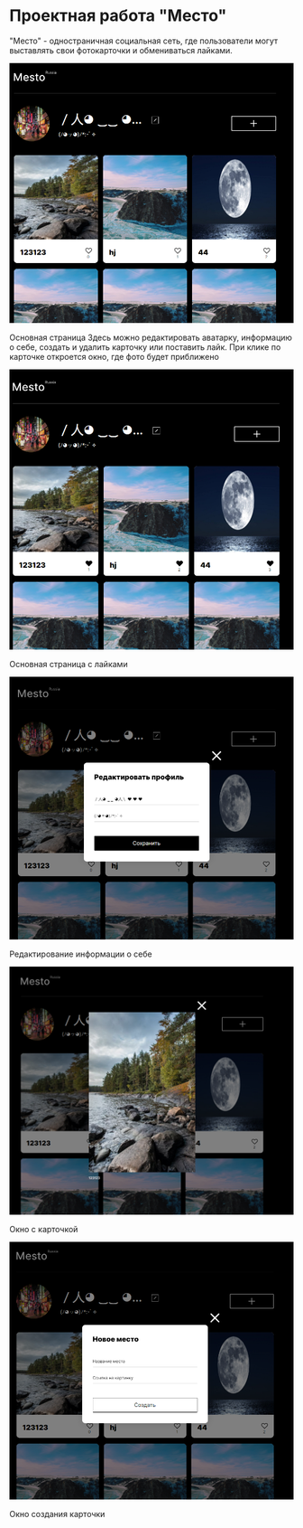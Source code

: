 # Проектная работа "Место"

"Место" - одностраничная социальная сеть, где пользователи могут выставлять свои фотокарточки и обмениваться лайками.

![Основная страница](README_static/main.PNG)

Основная страница
Здесь можно редактировать аватарку, информацию о себе, создать и удалить карточку или поставить лайк. При клике по карточке откроется окно, где фото будет приближено

![Основная страница с лайками](README_static/main-with-likes.PNG)

Основная страница с лайками

![Редактирование информации о себе](README_static/profile-update.PNG)

Редактирование информации о себе

![Окно с карточкой](README_static/card.PNG)

Окно с карточкой

![Окно создания карточки](README_static/card-create.PNG)

Окно создания карточки
